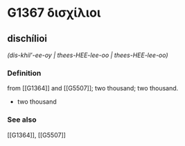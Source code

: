 # G1367 δισχίλιοι

## dischílioi

_(dis-khil'-ee-oy | thees-HEE-lee-oo | thees-HEE-lee-oo)_

### Definition

from [[G1364]] and [[G5507]]; two thousand; two thousand.

- two thousand

### See also

[[G1364]], [[G5507]]

